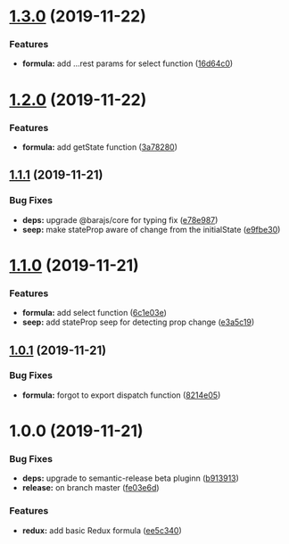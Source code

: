 # [1.3.0](https://github.com/barajs/redux/compare/v1.2.0...v1.3.0) (2019-11-22)


### Features

* **formula:** add ...rest params for select function ([16d64c0](https://github.com/barajs/redux/commit/16d64c015758d251ebae7c92cdb88f3458ce89d7))

# [1.2.0](https://github.com/barajs/redux/compare/v1.1.1...v1.2.0) (2019-11-22)


### Features

* **formula:** add getState function ([3a78280](https://github.com/barajs/redux/commit/3a78280fd0a0372e299a9fad625fdbaa5e173082))

## [1.1.1](https://github.com/barajs/redux/compare/v1.1.0...v1.1.1) (2019-11-21)


### Bug Fixes

* **deps:** upgrade @barajs/core for typing fix ([e78e987](https://github.com/barajs/redux/commit/e78e9877ec046738300df3fd88b659385851b042))
* **seep:** make stateProp aware of change from the initialState ([e9fbe30](https://github.com/barajs/redux/commit/e9fbe30075990751088a555f5c4949d140ff9c99))

# [1.1.0](https://github.com/barajs/redux/compare/v1.0.1...v1.1.0) (2019-11-21)


### Features

* **formula:** add select function ([6c1e03e](https://github.com/barajs/redux/commit/6c1e03e8ea79a81820854f3f9040f7656b5f1c55))
* **seep:** add stateProp seep for detecting prop change ([e3a5c19](https://github.com/barajs/redux/commit/e3a5c1921ad0111db3faf7492a00380f45b8124c))

## [1.0.1](https://github.com/barajs/redux/compare/v1.0.0...v1.0.1) (2019-11-21)


### Bug Fixes

* **formula:** forgot to export dispatch function ([8214e05](https://github.com/barajs/redux/commit/8214e05456b2bc11d6848beaa574afb3fbf1737c))

# 1.0.0 (2019-11-21)


### Bug Fixes

* **deps:** upgrade to semantic-release beta pluginn ([b913913](https://github.com/barajs/redux/commit/b913913a373c6fdf089298a4daf79059ed05dd18))
* **release:** on branch master ([fe03e6d](https://github.com/barajs/redux/commit/fe03e6d703b80d24c12199e6bb70e9caa1406a16))


### Features

* **redux:** add basic Redux formula ([ee5c340](https://github.com/barajs/redux/commit/ee5c340a66fdd6a3de5ff04326b72fbecfc5c1f4))
